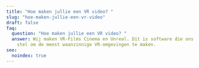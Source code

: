```yaml
---
title: "Hoe maken jullie een VR video? "
slug: "hoe-maken-jullie-een-vr-video"
draft: false
faq:
  question: "Hoe maken jullie een VR video? "
  answer: Wij maken VR-Films Cinema en Unreal. Dit is software die ons in staat
    stel om de meest waanzinnige VR-omgevingen te maken.
seo:
  noindex: true
---
```

